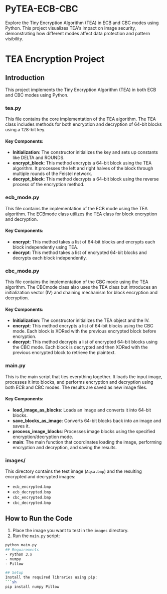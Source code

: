 # PyTEA-ECB-CBC
Explore the Tiny Encryption Algorithm (TEA) in ECB and CBC modes using Python. This project visualizes TEA's impact on image security, demonstrating how different modes affect data protection and pattern visibility.

# TEA Encryption Project

## Introduction
This project implements the Tiny Encryption Algorithm (TEA) in both ECB and CBC modes using Python.

### tea.py
This file contains the core implementation of the TEA algorithm. The TEA class includes methods for both encryption and decryption of 64-bit blocks using a 128-bit key.

#### Key Components:
- **Initialization**: The constructor initializes the key and sets up constants like DELTA and ROUNDS.
- **encrypt_block**: This method encrypts a 64-bit block using the TEA algorithm. It processes the left and right halves of the block through multiple rounds of the Feistel network.
- **decrypt_block**: This method decrypts a 64-bit block using the reverse process of the encryption method.

### ecb_mode.py
This file contains the implementation of the ECB mode using the TEA algorithm. The ECBmode class utilizes the TEA class for block encryption and decryption.

#### Key Components:
- **encrypt**: This method takes a list of 64-bit blocks and encrypts each block independently using TEA.
- **decrypt**: This method takes a list of encrypted 64-bit blocks and decrypts each block independently.

### cbc_mode.py
This file contains the implementation of the CBC mode using the TEA algorithm. The CBCmode class also uses the TEA class but introduces an initialization vector (IV) and chaining mechanism for block encryption and decryption.

#### Key Components:
- **Initialization**: The constructor initializes the TEA object and the IV.
- **encrypt**: This method encrypts a list of 64-bit blocks using the CBC mode. Each block is XORed with the previous encrypted block before encryption.
- **decrypt**: This method decrypts a list of encrypted 64-bit blocks using the CBC mode. Each block is decrypted and then XORed with the previous encrypted block to retrieve the plaintext.

### main.py
This is the main script that ties everything together. It loads the input image, processes it into blocks, and performs encryption and decryption using both ECB and CBC modes. The results are saved as new image files.

#### Key Components:
- **load_image_as_blocks**: Loads an image and converts it into 64-bit blocks.
- **save_blocks_as_image**: Converts 64-bit blocks back into an image and saves it.
- **process_image_blocks**: Processes image blocks using the specified encryption/decryption mode.
- **main**: The main function that coordinates loading the image, performing encryption and decryption, and saving the results.

### images/
This directory contains the test image (`Aqsa.bmp`) and the resulting encrypted and decrypted images:
- `ecb_encrypted.bmp`
- `ecb_decrypted.bmp`
- `cbc_encrypted.bmp`
- `cbc_decrypted.bmp`

## How to Run the Code
1. Place the image you want to test in the `images` directory.
2. Run the `main.py` script:
```sh
python main.py
## Requirements
- Python 3.x
- numpy
- Pillow

## Setup
Install the required libraries using pip:
```sh
pip install numpy Pillow

